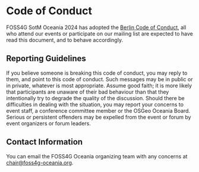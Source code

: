 # Code of Conduct

FOSS4G SotM Oceania 2024 has adopted the [Berlin Code of Conduct](https://berlincodeofconduct.org/), all who attend our events or participate on our mailing list are expected to have read this document, and to behave accordingly.

## Reporting Guidelines

If you believe someone is breaking this code of conduct, you may reply to them, and point to this code of conduct. Such messages may be in public or in private, whatever is most appropriate. Assume good faith; it is more likely that participants are unaware of their bad behaviour than that they intentionally try to degrade the quality of the discussion. Should there be difficulties in dealing with the situation, you may report your concerns to event staff, a conference committee member or the OSGeo Oceania Board. Serious or persistent offenders may be expelled from the event or forum by event organizers or forum leaders.

## Contact Information

You can email the FOSS4G Oceania organizing team with any concerns at [chair@foss4g-oceania.org](mailto:chair@foss4g-oceania.org).
